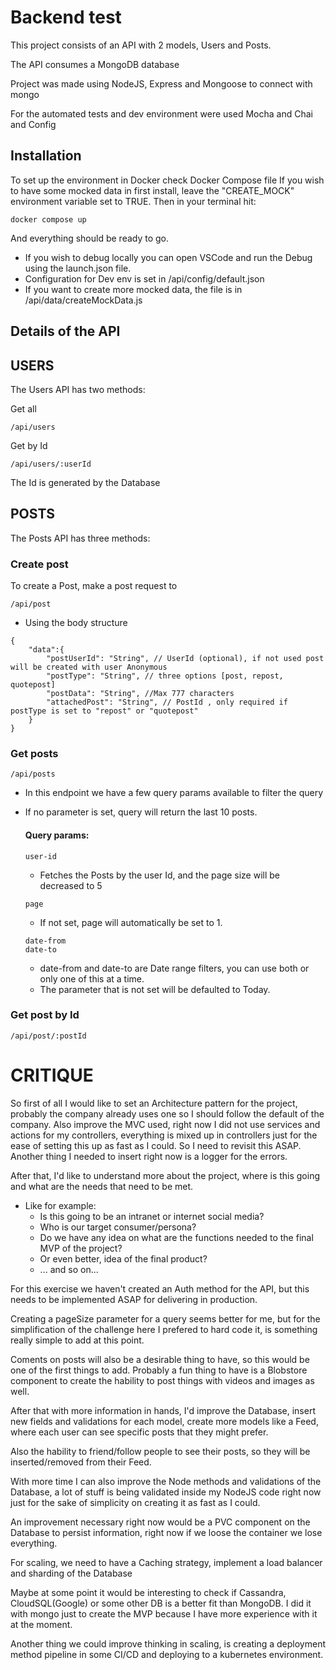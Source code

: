# Backend test

This project consists of an API with 2 models, Users and Posts.

The API consumes a MongoDB database

Project was made using NodeJS, Express and Mongoose to connect with mongo

For the automated tests and dev environment were used Mocha and Chai and Config

## Installation
To set up the environment in Docker check Docker Compose file
If you wish to have some mocked data in first install, leave the "CREATE_MOCK" environment variable set to TRUE.
Then in your terminal hit: 
```
docker compose up
```
And everything should be ready to go.

- If you wish to debug locally you can open VSCode and run the Debug using the launch.json file.
- Configuration for Dev env is set in /api/config/default.json
- If you want to create more mocked data, the file is in /api/data/createMockData.js

## Details of the API
## USERS

The Users API has two methods:

Get all
```
/api/users
```

Get by Id
```
/api/users/:userId
```
The Id is generated by the Database


## POSTS

The Posts API has three methods:

### Create post

To create a Post, make a post request to
```
/api/post
```
- Using the body structure
```
{
    "data":{
        "postUserId": "String", // UserId (optional), if not used post will be created with user Anonymous
        "postType": "String", // three options [post, repost, quotepost]
        "postData": "String", //Max 777 characters
        "attachedPost": "String", // PostId , only required if postType is set to "repost" or "quotepost"
    }
}

```

### Get posts

```
/api/posts
```
- In this endpoint we have a few query params available to filter the query
- If no parameter is set, query will return the last 10 posts.


    #### Query params:
    ```
    user-id
    ```
    - Fetches the Posts by the user Id, and the page size will be decreased to 5



    ```
    page
    ````
    - If not set, page will automatically be set to 1.



    ```
    date-from
    date-to
    ```
    - date-from and date-to are Date range filters, you can use both or only one of this at a time. 
    - The parameter that is not set will be defaulted to Today.



### Get post by Id
```
/api/post/:postId
```



# CRITIQUE

So first of all I would like to set an Architecture pattern for the project, probably the company already uses one so I should follow the default of the company.
Also improve the MVC used, right now I did not use services and actions for my controllers, everything is mixed up in controllers just for the ease of setting this up as fast as I could. So I need to revisit this ASAP.
Another thing I needed to insert right now is a logger for the errors.

After that, I'd like to understand more about the project, where is this going and what are the needs that need to be met.
 - Like for example:
     - Is this going to be an intranet or internet social media?
     - Who is our target consumer/persona?
     - Do we have any idea on what are the functions needed to the final MVP of the project? 
     - Or even better, idea of the final product?
     - ... and so on...

For this exercise we haven't created an Auth method for the API, but this needs to be implemented ASAP for delivering in production.

Creating a pageSize parameter for a query seems better for me, but for the simplification of the challenge here I prefered to hard code it, is something really simple to add at this point.

Coments on posts will also be a desirable thing to have, so this would be one of the first things to add.
Probably a fun thing to have is a Blobstore component to create the hability to post things with videos and images as well.

After that with more information in hands, I'd improve the Database, insert new fields and validations for each model, create more models like a Feed, where each user can see specific posts that they might prefer.

Also the hability to friend/follow people to see their posts, so they will be inserted/removed from their Feed.

With more time I can also improve the Node methods and validations of the Database, a lot of stuff is being validated inside my NodeJS code right now just for the sake of simplicity on creating it as fast as I could.

An improvement necessary right now would be a PVC component on the Database to persist information, right now if we loose the container we lose everything.

For scaling, we need to have a Caching strategy, implement a load balancer and sharding of the Database

Maybe at some point it would be interesting to check if Cassandra, CloudSQL(Google) or some other DB is a better fit than MongoDB. I did it with mongo just to create the MVP because I have more experience with it at the moment.

Another thing we could improve thinking in scaling, is creating a deployment method pipeline in some CI/CD and deploying to a kubernetes environment.




